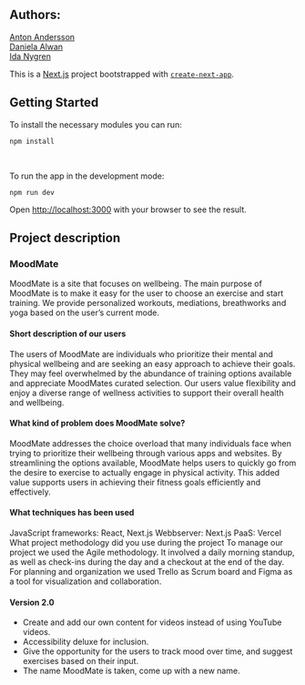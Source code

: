 ## Authors:

[Anton Andersson](https://github.com/An70nAnderss0n)\
[Daniela Alwan](https://github.com/Danielaalwan)\
[Ida Nygren](https://nextjs.org/)

This is a [Next.js](https://nextjs.org/) project bootstrapped with [`create-next-app`](https://github.com/vercel/next.js/tree/canary/packages/create-next-app).

## Getting Started

To install the necessary modules you can run:

```
npm install
```

<br />

To run the app in the development mode:

```
npm run dev
```

Open [http://localhost:3000](http://localhost:3000) with your browser to see the result.

## Project description
### MoodMate
MoodMate is a site that focuses on wellbeing. The main purpose of MoodMate is to make it easy for the user to choose an exercise and start training. We provide personalized workouts, mediations, breathworks and yoga based on the user’s current mode.
#### Short description of our users
The users of MoodMate are individuals who prioritize their mental and physical wellbeing and are seeking an easy approach to achieve their goals. They may feel overwhelmed by the abundance of training options available and appreciate MoodMates curated selection. Our users value flexibility and enjoy a diverse range of wellness activities to support their overall health and wellbeing.
#### What kind of problem does MoodMate solve?
MoodMate addresses the choice overload that many individuals face when trying to prioritize their wellbeing through various apps and websites. By streamlining the options available, MoodMate helps users to quickly go from the desire to exercise to actually engage in physical activity. This added value supports users in achieving their fitness goals efficiently and effectively.
#### What techniques has been used
JavaScript frameworks: React, Next.js Webbserver: Next.js
PaaS: Vercel
What project methodology did you use during the project
To manage our project we used the Agile methodology. It involved a daily morning standup, as well as check-ins during the day and a checkout at the end of the day. For planning and organization we used Trello as Scrum board and Figma as a tool for visualization and collaboration.
#### Version 2.0
* Create and add our own content for videos instead of using YouTube videos.
* Accessibility deluxe for inclusion.
* Give the opportunity for the users to track mood over time, and suggest exercises
based on their input.
* The name MoodMate is taken, come up with a new name.
